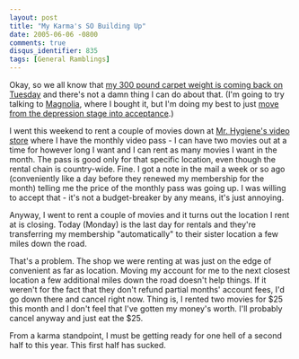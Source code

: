 ```yaml
---
layout: post
title: "My Karma's SO Building Up"
date: 2005-06-06 -0800
comments: true
disqus_identifier: 835
tags: [General Ramblings]
---
```

Okay, so we all know that [my 300 pound carpet weight is coming back on
Tuesday](/archive/2005/06/03/the-end-is-near.aspx) and there's not a
damn thing I can do about that. (I'm going to try talking to
[Magnolia](http://www.magnoliahifi.com/), where I bought it, but I'm
doing my best to just [move from the depression stage into
acceptance](http://www.counselingforloss.com/article8.htm).)
 
 I went this weekend to rent a couple of movies down at [Mr. Hygiene's
video store](/archive/2005/04/20/mr.-hygiene.aspx) where I have the
monthly video pass - I can have two movies out at a time for however
long I want and I can rent as many movies I want in the month. The pass
is good only for that specific location, even though the rental chain is
country-wide. Fine. I got a note in the mail a week or so ago
(conveniently like a day before they renewed my membership for the
month) telling me the price of the monthly pass was going up. I was
willing to accept that - it's not a budget-breaker by any means, it's
just annoying.
 
 Anyway, I went to rent a couple of movies and it turns out the location
I rent at is closing. Today (Monday) is the last day for rentals and
they're transferring my membership "automatically" to their sister
location a few miles down the road.
 
 That's a problem. The shop we were renting at was just on the edge of
convenient as far as location. Moving my account for me to the next
closest location a few additional miles down the road doesn't help
things. If it weren't for the fact that they don't refund partial
months' account fees, I'd go down there and cancel right now. Thing is,
I rented two movies for \$25 this month and I don't feel that I've
gotten my money's worth. I'll probably cancel anyway and just eat the
\$25.
 
 From a karma standpoint, I must be getting ready for one hell of a
second half to this year. This first half has sucked.
